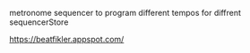 metronome sequencer to program different tempos for diffrent sequencerStore

https://beatfikler.appspot.com/
